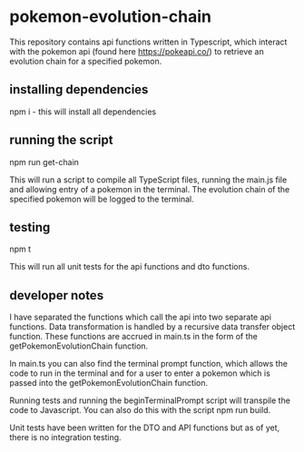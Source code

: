 # pokemon-evolution-chain

This repository contains api functions written in Typescript, which interact with the pokemon api (found here https://pokeapi.co/) to retrieve an evolution chain for a specified pokemon.

## installing dependencies

npm i - this will install all dependencies

## running the script

npm run get-chain

This will run a script to compile all TypeScript files, running the main.js file and allowing entry of a pokemon in the terminal. The evolution chain of the specified pokemon will be logged to the terminal.

## testing

npm t

This will run all unit tests for the api functions and dto functions.

## developer notes

I have separated the functions which call the api into two separate api functions. Data transformation is handled by a recursive data transfer object function. These functions are accrued in main.ts in the form of the getPokemonEvolutionChain function.

In main.ts you can also find the terminal prompt function, which allows the code to run in the terminal and for a user to enter a pokemon which is passed into the getPokemonEvolutionChain function.

Running tests and running the beginTerminalPrompt script will transpile the code to Javascript. You can also do this with the script npm run build.

Unit tests have been written for the DTO and API functions but as of yet, there is no integration testing.
